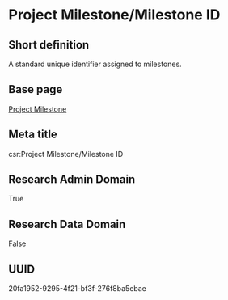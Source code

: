 # Project Milestone/Milestone ID
## Short definition
A standard unique identifier assigned to milestones.
## Base page
[Project Milestone](https://github.com/EuroCRIS/CASRAI-Dictionairies/blob/main/Objects/Project%20Milestone.md)
## Meta title
csr:Project Milestone/Milestone ID
## Research Admin Domain
True
## Research Data Domain
False
## UUID
20fa1952-9295-4f21-bf3f-276f8ba5ebae
